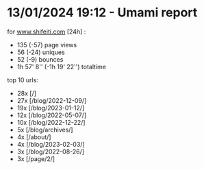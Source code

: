 # 13/01/2024 19:12 - Umami report
for www.shifeiti.com [24h] :

 - 135 (-57) page views
 - 56 (-24) uniques
 - 52 (-9) bounces
 - 1h 57' 8'' (-1h 19' 22'') totaltime


top 10 urls:
 - 28x [/]
 - 27x [/blog/2022-12-09/]
 - 19x [/blog/2023-01-12/]
 - 12x [/blog/2022-05-07/]
 - 10x [/blog/2022-12-22/]
 - 5x [/blog/archives/]
 - 4x [/about/]
 - 4x [/blog/2023-02-03/]
 - 3x [/blog/2022-08-26/]
 - 3x [/page/2/]


